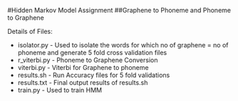 #Hidden Markov Model Assignment
##Graphene to Phoneme and Phoneme to Graphene

Details of Files:
* isolator.py - Used to isolate the words for which no of graphene = no of phoneme and generate 5 fold cross validation files
* r_viterbi.py - Phoneme to Graphene Conversion
* viterbi.py - Viterbi for Graphene to phoneme
* results.sh - Run Accuracy files for 5 fold validations
* results.txt - Final output results of results.sh
* train.py - Used to train HMM
